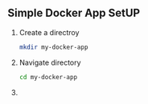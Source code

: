 ## Simple Docker App SetUP

1. Create a directroy 

    ```bash 
    mkdir my-docker-app
    ```

2. Navigate directory

    ```bash
    cd my-docker-app
    ```

3. 